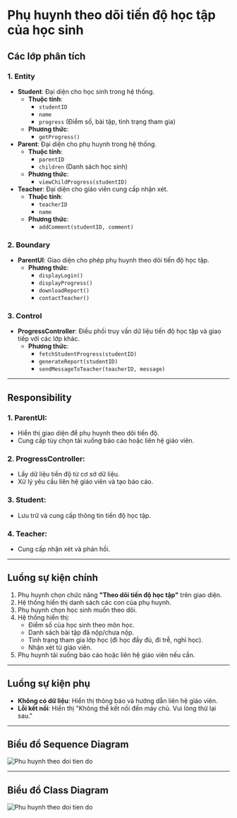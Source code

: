 # Phụ huynh theo dõi tiến độ học tập của học sinh  

## Các lớp phân tích  

### 1. Entity  
- **Student**: Đại diện cho học sinh trong hệ thống.  
  - **Thuộc tính**:  
    - `studentID`  
    - `name`  
    - `progress` (Điểm số, bài tập, tình trạng tham gia)  
  - **Phương thức**:  
    - `getProgress()`  
- **Parent**: Đại diện cho phụ huynh trong hệ thống.  
  - **Thuộc tính**:  
    - `parentID`  
    - `children` (Danh sách học sinh)  
  - **Phương thức**:  
    - `viewChildProgress(studentID)`  
- **Teacher**: Đại diện cho giáo viên cung cấp nhận xét.  
  - **Thuộc tính**:  
    - `teacherID`  
    - `name`  
  - **Phương thức**:  
    - `addComment(studentID, comment)`  

### 2. Boundary  
- **ParentUI**: Giao diện cho phép phụ huynh theo dõi tiến độ học tập.  
  - **Phương thức**:  
    - `displayLogin()`  
    - `displayProgress()`  
    - `downloadReport()`  
    - `contactTeacher()`  

### 3. Control  
- **ProgressController**: Điều phối truy vấn dữ liệu tiến độ học tập và giao tiếp với các lớp khác.  
  - **Phương thức**:  
    - `fetchStudentProgress(studentID)`  
    - `generateReport(studentID)`  
    - `sendMessageToTeacher(teacherID, message)`  

---

## Responsibility  

### 1. ParentUI:  
- Hiển thị giao diện để phụ huynh theo dõi tiến độ.  
- Cung cấp tùy chọn tải xuống báo cáo hoặc liên hệ giáo viên.  

### 2. ProgressController:  
- Lấy dữ liệu tiến độ từ cơ sở dữ liệu.  
- Xử lý yêu cầu liên hệ giáo viên và tạo báo cáo.  

### 3. Student:  
- Lưu trữ và cung cấp thông tin tiến độ học tập.  

### 4. Teacher:  
- Cung cấp nhận xét và phản hồi.  

---

## Luồng sự kiện chính  

1. Phụ huynh chọn chức năng **"Theo dõi tiến độ học tập"** trên giao diện.  
2. Hệ thống hiển thị danh sách các con của phụ huynh.  
3. Phụ huynh chọn học sinh muốn theo dõi.  
4. Hệ thống hiển thị:  
   - Điểm số của học sinh theo môn học.  
   - Danh sách bài tập đã nộp/chưa nộp.  
   - Tình trạng tham gia lớp học (đi học đầy đủ, đi trễ, nghỉ học).  
   - Nhận xét từ giáo viên.  
5. Phụ huynh tải xuống báo cáo hoặc liên hệ giáo viên nếu cần.  

---

## Luồng sự kiện phụ  

- **Không có dữ liệu**: Hiển thị thông báo và hướng dẫn liên hệ giáo viên.  
- **Lỗi kết nối**: Hiển thị "Không thể kết nối đến máy chủ. Vui lòng thử lại sau."  

---

## Biểu đồ Sequence Diagram  

![Phu huynh theo doi tien do](
https://www.planttext.com/plantuml/png/b9EnQkGm48PxFSMGFY-mHGYak5i88P0Dt9MEhBC4pYZ8ut1RfzZYEBYKrwq98H1Ojaab5ocqBw8do2i4sRfppDfijXnhlfdvVy-yrQ_71IM6okkS9PoqWVF422HsfKjC4pEFyUMKSOraT0xdHcT65CL96-V2C86aQ0uNLAQ1ZU5C95mAmrXR0WwF_XURmERFvWupGEdjwWPktLA3zFK2IFhw7hF8N4uxQW9VbQ_li4dv1Mc24WfNSHd0tnmAXNAmrKbun-siM7nBpWI-k-SIkBTF9P1qBvW1AGHIthuYREvz_PTjOw5OT602fzu-pY7rzHfovUj5sQTZ7XoE330ptZwCuyFDEyKjFZhwBcixaB4a9vXv-w3WobKQkAiqWuZrcvv9RnyHq5a26Y4-PxctbUx3-vhDPR_0_dxlRjyf_-BhbO8VAXVZagFFhPK_osR9FsGBJ5klJvLxRdPr0PaApxVXmoSiFnWc3_RpFckaaCBcCjTDuq7ryRZ_YUyHyMtKxM-kuktbXytSsQhJ-n7i9YNfbYY1XwKTiNrelHlpUspu2SS2q_8wVmS00F__0m00)

---

## Biểu đồ Class Diagram  

![Phu huynh theo doi tien do](
https://www.planttext.com/plantuml/png/Z951JiGm34NtEOMNCulUeAgGogOII2EOEO1fJ5ifZIl7PJH2d8m5H-8Ag6a6MkY2NVpZlF_jVBv_t0H5qR5tfdOO0ZpgQCahv3bvxVHI5Ay6023CUdKRAuyznSCWt0Y548k6z93gtTwycOGye6mHXoWdODrspWhvMBnqT2udOOjs9AnRaWKEPfxE5xyJehKbzprv_PlfL46UF_5eKRvZsIuC3Yztt7H-jrzAYpHHvRDtZFQ11fO93jCSx1LhJI5NZkbroLw5dOiZJEt2xkhzJ5gtwGT-t6nQhYT1fPLT86_lAGHiwCWhqxHqu2o3wwUQZGoGPSK_6X8xOK_L96-CPBu0003__mC0)
